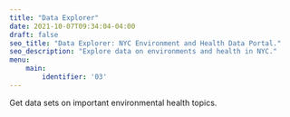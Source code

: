 ```yaml
---
title: "Data Explorer"
date: 2021-10-07T09:34:04-04:00
draft: false
seo_title: "Data Explorer: NYC Environment and Health Data Portal."
seo_description: "Explore data on environments and health in NYC."
menu:
    main:
        identifier: '03'
---
```

Get data sets on important environmental health topics. 